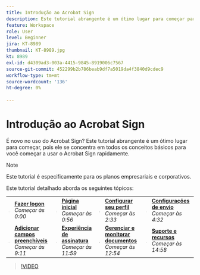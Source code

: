```yaml
---
title: Introdução ao Acrobat Sign
description: Este tutorial abrangente é um ótimo lugar para começar para novos remetentes no Adobe Sign
feature: Workspace
role: User
level: Beginner
jira: KT-8989
thumbnail: KT-8989.jpg
kt: 8989
exl-id: d4309ad3-003a-4415-9845-8919006c7567
source-git-commit: 452299b2b786beab9df7a5019da4f3840d9cdec9
workflow-type: tm+mt
source-wordcount: '136'
ht-degree: 0%

---
```


# Introdução ao Acrobat Sign

É novo no uso do Acrobat Sign? Este tutorial abrangente é um ótimo lugar para começar, pois ele se concentra em todos os conceitos básicos para você começar a usar o Acrobat Sign rapidamente.

>[!NOTE]
>
>Este tutorial é especificamente para os planos empresariais e corporativos.

Este tutorial detalhado aborda os seguintes tópicos:

<table style="table-layout:auto">
<tr>
  <td>
    <a href="https://video.tv.adobe.com/v/337151?hidetitle=true">
      <img alt="Avançar imagem" src="../assets/Stepforward_18.png" />
    </a>
  </td>
  <td>
     <a href="https://video.tv.adobe.com/v/337151?hidetitle=true"><strong>Fazer logon</strong></a>
         <br>
        <em>Começar às 0:00</em>
    </td>
     <td>
    <a href="https://video.tv.adobe.com/v/337151/?autoplay=true&t=56">
      <img alt="Avançar imagem" src="../assets/Stepforward_18.png" />
    </a>
  </td>
  <td>
     <a href="https://video.tv.adobe.com/v/337151/?autoplay=true&t=56"><strong>Página inicial</strong></a>
         <br>
        <em>Começar às 0:56</em>
    </td>
    <td>
    <a href="https://video.tv.adobe.com/v/337151/?autoplay=true&t=153">
      <img alt="Avançar imagem" src="../assets/Stepforward_18.png" />
    </a>
  </td>
  <td>
     <a href="https://video.tv.adobe.com/v/337151/?autoplay=true&t=153"><strong>Configurar seu perfil</strong></a>
        <br>
        <em>Começar às 2:33</em>
    </td>
    <td>
    <a href="https://video.tv.adobe.com/v/337151/?autoplay=true&t=272">
      <img alt="Avançar imagem" src="../assets/Stepforward_18.png" />
    </a>
  </td>
  <td>
     <a href="https://video.tv.adobe.com/v/337151/?autoplay=true&t=272"><strong>Configurações de envio</strong></a>
        <br>
        <em>Começar às 4:32</em>
    </td>
  </tr>
  <tr>
    <td>
    <a href="https://video.tv.adobe.com/v/337151/?autoplay=true&t=551">
      <img alt="Avançar imagem" src="../assets/Stepforward_18.png" />
    </a>
  </td>
  <td>
     <a href="https://video.tv.adobe.com/v/337151/?autoplay=true&t=551"><strong>Adicionar campos preenchíveis</strong></a>
         <br>
        <em>Começar às 9:11</em>
    </td>
    <td>
    <a href="https://video.tv.adobe.com/v/337151/?autoplay=true&t=719">
      <img alt="Avançar imagem" src="../assets/Stepforward_18.png" />
    </a>
  </td>
  <td>
     <a href="https://video.tv.adobe.com/v/337151/?autoplay=true&t=719"><strong>Experiência de assinatura</strong></a>
        <br>
        <em>Começar às 11:59</em>
    </td>
    <td>
    <a href="https://video.tv.adobe.com/v/337151/?autoplay=true&t=774">
      <img alt="Avançar imagem" src="../assets/Stepforward_18.png" />
    </a>
  </td>
  <td>
     <a href="https://video.tv.adobe.com/v/337151/?autoplay=true&t=774"><strong>Gerenciar e monitorar documentos</strong></a>
        <br>
        <em>Começar às 12:54</em>
    </td>
    <td>
    <a href="https://video.tv.adobe.com/v/337151/?autoplay=true&t=898">
      <img alt="Avançar imagem" src="../assets/Stepforward_18.png" />
    </a>
  </td>
  <td>
     <a href="https://video.tv.adobe.com/v/337151/?autoplay=true&t=898"><strong>Suporte e recursos</strong></a>
        <br>
        <em>Começar às 14:58</em>
    </td>
  </tr>
  </table>

>[!VIDEO](https://video.tv.adobe.com/v/337151?hidetitle=true)
